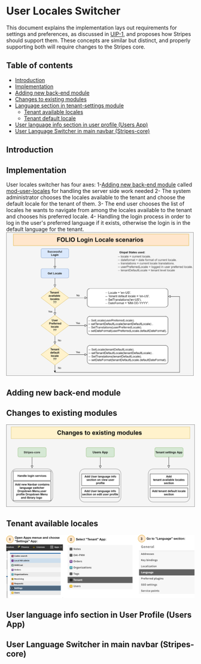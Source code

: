 
# User Locales Switcher

This document explains the implementation  lays out requirements for settings and preferences, as discussed in [UIP-1](https://issues.folio.org/browse/UIP-1), and proposes how Stripes should support them. These concepts are similar but distinct, and properly supporting both will require changes to the Stripes core.


## Table of contents

* [Introduction](#introduction)
* [Implementation](#implementation)
* [Adding new back-end module](#adding-new-back-end-module)
* [Changes to existing modules](#changes-to-existing-modules)
* [Language section in tenant-settings module](#language-section-in-tenant-settings-module)
    * [Tenant available locales](#tenant-available-locales)
    * [Tenant default locale](#tenant-default-locale)
* [User language info section in user profile (Users App)](#user-language-info-section-in-user-profile-users-app)
* [User Language Switcher in main navbar (Stripes-core)](#user-language-switcher-in-main-navbar-stripes-core)


## Introduction

## Implementation
  User locales switcher has four axes:
  1-[Adding new back-end module](#adding-new-back-end-module) called [mod-user-locales](https://github.com/attia-alshareef/mod-user-locales) for handling the server side work needed
  2- The system administrator chooses the locales available to the tenant and choose the default locale for the tenant of them.
  3- The end user chooses the list of locales he wants to navigate from among the locales available to the tenant and chooses his preferred locale.
  4- Handling the login process in order to log in the user's preferred language if it exists, otherwise the login is in the default language for the tenant.
![FOLIO_Login_locale_scenarios‬](FOLIO_Login_locale_scenarios.png "FOLIO_Login_locale_scenarios")

## Adding new back-end module

## Changes to existing modules
![Changes_to_existing_modules‬](Changes_to_existing_modules.png "Changes_to_existing_modules‬")

## Tenant available locales
![Tenant_available_languages‬](Tenant_available_languages.png "Tenant_available_languages‬")

## User language info section in User Profile (Users App)

## User Language Switcher in main navbar (Stripes-core)

